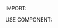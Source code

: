 IMPORT:
    <link rel="stylesheet" href="https://georgenicola.github.io/react-component--wheels/dist/assets/css/main.css">
    <script src="https://georgenicola.github.io/react-component--wheels/dist/assets/js/react-wheels.js"></script>


USE COMPONENT:
    <react-wheels name='test title'> </react-wheels>      

